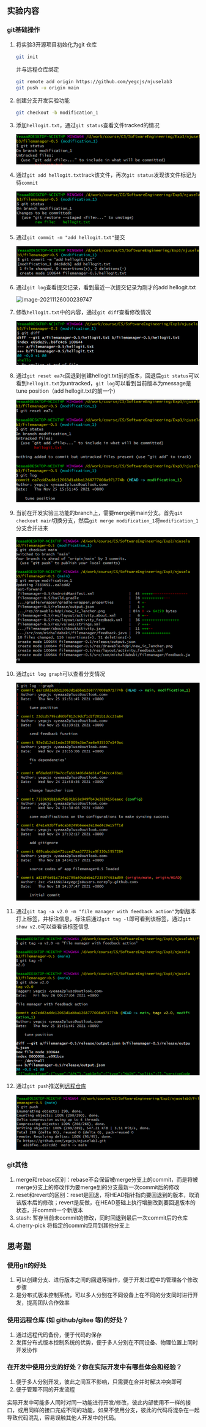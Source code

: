 ## 实验内容

### git基础操作

1. 将实验3开源项目初始化为git 仓库

   ```bash
   git init 
   ```

   并与远程仓库绑定

   ```bash
   git remote add origin https://github.com/yegcjs/njuselab3
   git push -u origin main
   ```

2. 创建分支开发实验功能

   ```bash
   git checkout -b modification_1
   ```

3. 添加`hellogit.txt`，通过`git status`查看文件tracked的情况

   ![git_status](ref/git_status.png)

4. 通过`git add hellogit.txt`track该文件，再次`git status`发现该文件标记为待`commit`

   ![status_after_add](ref/git_status_afteradd.png)

5. 通过`git commit -m "add hellogit.txt"`提交

   ![git_commit](ref/git_commit.png)

6. 通过`git log`查看提交记录，看到最近一次提交记录为刚才的add hellogit.txt

   ![image-20211126000239747](C:\Users\Yeaaa\AppData\Roaming\Typora\typora-user-images\image-20211126000239747.png)

7. 修改`hellogit.txt`中的内容，通过`git diff`查看修改情况

   ![git_diff](ref/git_diff.png)

8. 通过`git reset ea7c`回退到创建hellogit.txt前的版本，回退后`git status`可以看到`hellogit.txt`为untracked，`git log`可以看到当前版本为message是tune position（add hellogit.txt的前一个）

   ![reset](ref/git_reset.png)

9. 当前在开发实验三功能的branch上，需要merge到main分支。首先`git checkout main`切换分支，然后`git merge modification_1`将`modification_1`分支合并进来

   ![git_merge](ref/git_merge.png)

10. 通过`git log graph`可以查看分支情况

    ![log_graph](ref/log_graph.png)

11. 通过`git tag -a v2.0 -m "file manager with feedback action"`为新版本打上标签，并标注信息，标注后通过`git tag -l`即可看到该标签，通过`git show v2.0`可以查看该标签信息

    ![tag](ref/git_tag.png)

12. 通过`git push`推送到[远程仓库](https://github.com/yegcjs/njuselab3)

    ![push](ref/git_push.png)

### git其他

1. merge和rebase区别：rebase不会保留被merge分支上的commit，而是将被merge分支上的修改作为要merge到的分支最新一次commit后的修改
2. reset和revert的区别：reset是回退，将HEAD指针指向要回退到的版本，取消该版本后的修改；revert是反做，在HEAD基础上执行增删改到要回退版本的状态，并commit一个新版本
3. stash: 暂存当前未commit的修改，同时回退到最后一次commit后的仓库
4. cherry-pick 将指定的commit应用到其他分支上



## 思考题

### 使用git的好处

1. 可以创建分支、进行版本之间的回退等操作，便于开发过程中的管理各个修改步骤
2. 是分布式版本控制系统，可以多人分别在不同设备上在不同的分支同时进行开发，提高团队合作效率

### 使用远程仓库 (如 github/gitee 等)的好处？

1. 通过远程代码备份，便于代码的保存
2. 发挥分布式版本控制系统的优势，便于多人分别在不同设备、物理位置上同时开发协作

### 在开发中使用分支的好处？你在实际开发中有哪些体会和经验？

1. 便于多人分别开发，彼此之间互不影响，只需要在合并时解决冲突即可
2. 便于管理不同的开发流程

实际开发中可能多人同时对同一功能进行开发/修改，彼此内部使用不一样的接口，或用同样的接口完成不同的功能，如果不使用分支，彼此的代码将混杂在一起导致代码混乱，容易误触其他人开发中的代码。